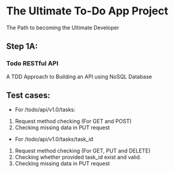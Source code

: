 # The Ultimate To-Do App Project

The Path to becoming the Ultimate Developer

## **Step 1A:**

### Todo RESTful API

A TDD Approach to Building an API using NoSQL Database

## Test cases:

- For /todo/api/v1.0/tasks:
1. Request method checking (For GET and POST)
2. Checking missing data in PUT request

- For /todo/api/v1.0/tasks/task_id
1. Request method checking (For GET, PUT and DELETE)
2. Checking whether provided task_id exist and valid.
3. Checking missing data in PUT request
